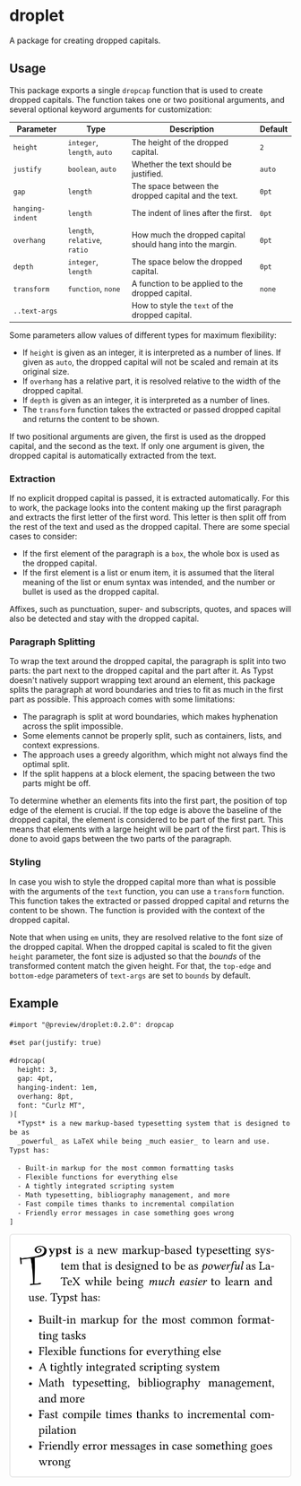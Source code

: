 # droplet

A package for creating dropped capitals.

## Usage

This package exports a single `dropcap` function that is used to create dropped capitals. The function takes one or two positional arguments, and several optional keyword arguments for customization:

| Parameter        | Type                          | Description                                               | Default |
|------------------|-------------------------------|-----------------------------------------------------------|---------|
| `height`         | `integer`, `length`, `auto`   | The height of the dropped capital.                        | `2`     |
| `justify`        | `boolean`, `auto`             | Whether the text should be justified.                     | `auto`  |
| `gap`            | `length`                      | The space between the dropped capital and the text.       | `0pt`   |
| `hanging-indent` | `length`                      | The indent of lines after the first.                      | `0pt`   |
| `overhang`       | `length`, `relative`, `ratio` | How much the dropped capital should hang into the margin. | `0pt`   |
| `depth`          | `integer`, `length`           | The space below the dropped capital.                      | `0pt`   |
| `transform`      | `function`, `none`            | A function to be applied to the dropped capital.          | `none`  |
| `..text-args`    |                               | How to style the `text` of the dropped capital.           |         |

Some parameters allow values of different types for maximum flexibility:

- If `height` is given as an integer, it is interpreted as a number of lines. If given as `auto`, the dropped capital will not be scaled and remain at its original size.
- If `overhang` has a relative part, it is resolved relative to the width of the dropped capital.
- If `depth` is given as an integer, it is interpreted as a number of lines.
- The `transform` function takes the extracted or passed dropped capital and returns the content to be shown.

If two positional arguments are given, the first is used as the dropped capital, and the second as the text. If only one argument is given, the dropped capital is automatically extracted from the text.

### Extraction

If no explicit dropped capital is passed, it is extracted automatically. For this to work, the package looks into the content making up the first paragraph and extracts the first letter of the first word. This letter is then split off from the rest of the text and used as the dropped capital. There are some special cases to consider:

- If the first element of the paragraph is a `box`, the whole box is used as the dropped capital.
- If the first element is a list or enum item, it is assumed that the literal meaning of the list or enum syntax was intended, and the number or bullet is used as the dropped capital.

Affixes, such as punctuation, super- and subscripts, quotes, and spaces will also be detected and stay with the dropped capital.

### Paragraph Splitting

To wrap the text around the dropped capital, the paragraph is split into two parts: the part next to the dropped capital and the part after it. As Typst doesn't natively support wrapping text around an element, this package splits the paragraph at word boundaries and tries to fit as much in the first part as possible. This approach comes with some limitations:

- The paragraph is split at word boundaries, which makes hyphenation across the split impossible.
- Some elements cannot be properly split, such as containers, lists, and context expressions.
- The approach uses a greedy algorithm, which might not always find the optimal split.
- If the split happens at a block element, the spacing between the two parts might be off.

To determine whether an elements fits into the first part, the position of top edge of the element is crucial. If the top edge is above the baseline of the dropped capital, the element is considered to be part of the first part. This means that elements with a large height will be part of the first part. This is done to avoid gaps between the two parts of the paragraph.

### Styling

In case you wish to style the dropped capital more than what is possible with the arguments of the `text` function, you can use a `transform` function. This function takes the extracted or passed dropped capital and returns the content to be shown. The function is provided with the context of the dropped capital.

Note that when using `em` units, they are resolved relative to the font size of the dropped capital. When the dropped capital is scaled to fit the given `height` parameter, the font size is adjusted so that the _bounds_ of the transformed content match the given height. For that, the `top-edge` and `bottom-edge` parameters of `text-args` are set to `bounds` by default.

## Example

```typ
#import "@preview/droplet:0.2.0": dropcap

#set par(justify: true)

#dropcap(
  height: 3,
  gap: 4pt,
  hanging-indent: 1em,
  overhang: 8pt,
  font: "Curlz MT",
)[
  *Typst* is a new markup-based typesetting system that is designed to be as
  _powerful_ as LaTeX while being _much easier_ to learn and use. Typst has:

  - Built-in markup for the most common formatting tasks
  - Flexible functions for everything else
  - A tightly integrated scripting system
  - Math typesetting, bibliography management, and more
  - Fast compile times thanks to incremental compilation
  - Friendly error messages in case something goes wrong
]
```

![Result of example code.](assets/example.svg)
